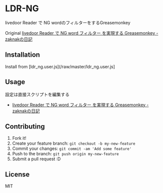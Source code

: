 # LDR-NG

livedoor Reader で NG wordのフィルターをするGreasemonkey

Original [livedoor Reader で NG word フィルター を実現する Greasemonkey - zaknakの日記](http://d.hatena.ne.jp/zaknak/20080909/1220936155 "livedoor Reader で NG word フィルター を実現する Greasemonkey - zaknakの日記")

## Installation

Install from [ldr_ng.user.js](/raw/master/ldr_ng.user.js]

## Usage

設定は直接スクリプトを編集する

* [livedoor Reader で NG word フィルター を実現する Greasemonkey - zaknakの日記](http://d.hatena.ne.jp/zaknak/20080909/1220936155 "livedoor Reader で NG word フィルター を実現する Greasemonkey - zaknakの日記")

## Contributing

1. Fork it!
2. Create your feature branch: `git checkout -b my-new-feature`
3. Commit your changes: `git commit -am 'Add some feature'`
4. Push to the branch: `git push origin my-new-feature`
5. Submit a pull request :D

## License

MIT